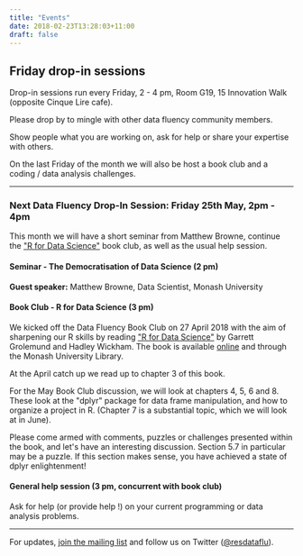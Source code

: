 ```yaml
---
title: "Events"
date: 2018-02-23T13:28:03+11:00
draft: false
---
```


## Friday drop-in sessions

Drop-in sessions run every Friday, 2 - 4 pm, Room G19, 15 Innovation Walk (opposite Cinque Lire cafe).

Please drop by to mingle with other data fluency community members.

Show people what you are working on, ask for help or share your expertise with others.

On the last Friday of the month we will also be host a book club and a coding / data analysis challenges.

----
### Next Data Fluency Drop-In Session: Friday 25th May, 2pm - 4pm

This month we will have a short seminar from Matthew Browne, continue the ["R for Data Science"](http://r4ds.had.co.nz/) book club, as well as the usual help session.

#### Seminar - The Democratisation of Data Science (2 pm)
 
**Guest speaker:** Matthew Browne, Data Scientist, Monash University

#### Book Club - R for Data Science (3 pm)

We kicked off the Data Fluency Book Club on 27 April 2018 with the aim of sharpening our R skills by reading 
["R for Data Science"](http://r4ds.had.co.nz/) by Garrett Grolemund and Hadley Wickham. 
The book is available [online](http://r4ds.had.co.nz/) and through the Monash University Library.

At the April catch up we read up to chapter 3 of this book.

For the May Book Club discussion, we will look at chapters 4, 5, 6 and 8. These look at the "dplyr" package for data frame manipulation, and how to organize a project in R. (Chapter 7 is a substantial topic, which we will look at in June).

Please come armed with comments, puzzles or challenges presented within the book, and let's have an interesting discussion. Section 5.7 in particular may be a puzzle. If this section makes sense, you have achieved a state of dplyr enlightenment!

#### General help session (3 pm, concurrent with book club)

Ask for help (or provide help !) on your current programming or data analysis problems.


----

For updates, [join the mailing list](http://eepurl.com/dmzhGH) 
and follow us on Twitter ([@resdataflu](https://twitter.com/resdatflu)).
